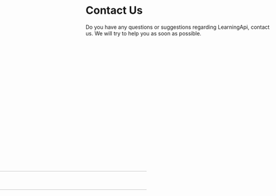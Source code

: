 # Contact Us 

Do you have any questions or suggestions regarding 
LearningApi, contact us. We will try to help you as soon as possible. 


<img src="https://user-images.githubusercontent.com/44580961/101384280-3b151800-38e0-11eb-82d6-e858655ffeef.png" IMG STYLE="position:absolute; TOP:535px; RIGHT:570px; WIDTH:1250px; HEIGHT:50px"/>
